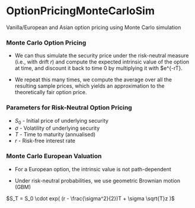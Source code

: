 # OptionPricingMonteCarloSim
Vanilla/European and Asian option pricing using Monte Carlo simulation

### Monte Carlo Option Pricing

- We can thus simulate the security price under the risk-neutral measure (i.e., with drift $r$) and compute the expected intrinsic value of the option at time, and discount it back to time 0 by multiplying it with $e^{-rT}.

- We repeat this many times, we compute the average over all the resulting sample prices, which yields an approximation to the theoretically fair option price.

### Parameters for Risk-Neutral Option Pricing

- $S_0$ - Initial price of underlying security
- $\sigma$ - Volatility of underlying security 
- $T$ - Time to maturity (annualised)
- $r$ - Risk-free interest rate


### Monte Carlo European Valuation 

- For a European option, the intrinsic value is not path-dependent

- Under risk-neutral probabilities, we use geometric Brownian motion (GBM)

$S_T  = S_0 \cdot exp( (r - \frac{\sigma^2}{2})T + \sigma \sqrt{T}z      )$
